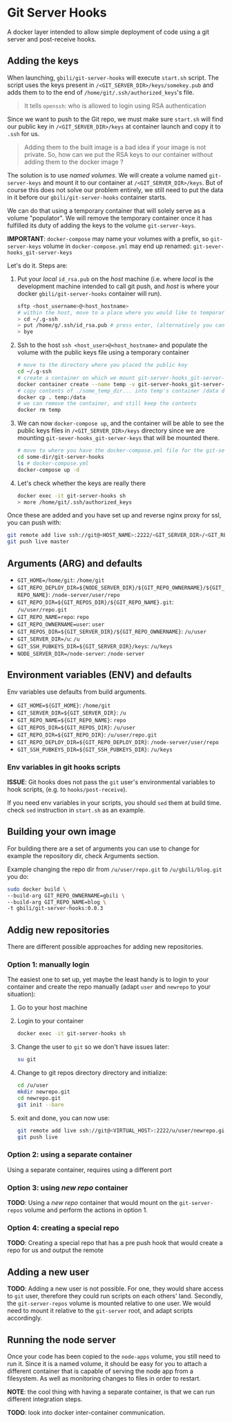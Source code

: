 # Git Server Hooks

A docker layer intended to allow simple deployment of code using a git server and post-receive hooks.

## Adding the keys

When launching, `gbili/git-server-hooks` will execute `start.sh` script. The script uses the keys present in `/<GIT_SERVER_DIR>/keys/somekey.pub` and adds them to to the end of `/home/git/.ssh/authorized_keys`'s file.

> It tells `openssh`: who is allowed to login using RSA authentication

Since we want to push to the Git repo, we must make sure `start.sh` will find our public key in `/<GIT_SERVER_DIR>/keys` at container launch and copy it to `.ssh` for us.

> Adding them to the built image is a bad idea if your image is not private. So, how can we put the RSA keys to our container without adding them to the docker image ?

The solution is to use _named volumes_. We will create a volume named `git-server-keys` and mount it to our container at `/<GIT_SERVER_DIR>/keys`. But of course this does not solve our problem entirely, we still need to put the data in it before our `gbili/git-server-hooks` container starts.

We can do that using a temporary container that will solely serve as a volume "populator". We will remove the temporary container once it has fulfilled its duty of adding the keys to the volume `git-server-keys`.

**IMPORTANT**: `docker-compose` may name your volumes with a prefix, so `git-server-keys` volume in `docker-compose.yml` may end up renamed: `git-sever-hooks_git-server-keys`

Let's do it. Steps are:

1. Put your _local_ `id_rsa.pub` on the _host_ machine (i.e. where _local_ is the development machine intended to call git push, and _host_ is where your docker `gbili/git-server-hooks` container will run).

   ```sh
   sftp <host_username>@<host_hostname>
   # within the host, move to a place where you would like to temporarily store your local public keys
   > cd ~/.g-ssh
   > put /home/g/.ssh/id_rsa.pub # press enter, (alternatively you can drag the local file to get the path)
   > bye
   ```

2. Ssh to the host `ssh <host_user>@<host_hostname>` and populate the volume with the public keys file using a temporary container

   ```sh
   # move to the directory where you placed the public key
   cd ~/.g-ssh
   # create a container on which we mount git-server-hooks_git-server-keys at /data
   docker container create --name temp -v git-server-hooks_git-server-keys:/data busybox
   # copy contents of ./some_temp_dir... into temp's container /data dir
   docker cp . temp:/data
   # we can remove the container, and still keep the contents
   docker rm temp
   ```

3. We can now `docker-compose up`, and the container will be able to see the public keys files in `/<GIT_SERVER_DIR>/keys` directory since we are mounting `git-sever-hooks_git-server-keys` that will be mounted there.

   ```bash
   # move to where you have the docker-compose.yml file for the git-server-hooks
   cd some-dir/git-server-hooks
   ls # docker-compose.yml
   docker-compose up -d
   ```

4. Let's check whether the keys are really there

   ```bash
   docker exec -it git-server-hooks sh
   > more /home/git/.ssh/authorized_keys
   ```

Once these are added and you have set up and reverse nginx proxy for ssl, you can push with:

```bash
git remote add live ssh://git@<HOST_NAME>:2222/<GIT_SERVER_DIR>/<GIT_REPO_OWNERNAME>/<GIT_REPO_NAME>.git
git push live master
```

## Arguments (ARG) and defaults

- `GIT_HOME=/home/git`: `/home/git`
- `GIT_REPO_DEPLOY_DIR=${NODE_SERVER_DIR}/${GIT_REPO_OWNERNAME}/${GIT_REPO_NAME}`: `/node-server/user/repo`
- `GIT_REPO_DIR=${GIT_REPOS_DIR}/${GIT_REPO_NAME}.git`: `/u/user/repo.git`
- `GIT_REPO_NAME=repo`: `repo`
- `GIT_REPO_OWNERNAME=user`: `user`
- `GIT_REPOS_DIR=${GIT_SERVER_DIR}/${GIT_REPO_OWNERNAME}`: `/u/user`
- `GIT_SERVER_DIR=/u`: `/u`
- `GIT_SSH_PUBKEYS_DIR=${GIT_SERVER_DIR}/keys`: `/u/keys`
- `NODE_SERVER_DIR=/node-server`: `/node-server`

## Environment variables (ENV) and defaults

Env variables use defaults from build arguments.

- `GIT_HOME=${GIT_HOME}`: `/home/git`
- `GIT_SERVER_DIR=${GIT_SERVER_DIR}`: `/u`
- `GIT_REPO_NAME=${GIT_REPO_NAME}`: `repo`
- `GIT_REPOS_DIR=${GIT_REPOS_DIR}`: `/u/user`
- `GIT_REPO_DIR=${GIT_REPO_DIR}`: `/u/user/repo.git`
- `GIT_REPO_DEPLOY_DIR=${GIT_REPO_DEPLOY_DIR}`: `/node-server/user/repo`
- `GIT_SSH_PUBKEYS_DIR=${GIT_SSH_PUBKEYS_DIR}`: `/u/keys`

### Env variables in git hooks scripts

**ISSUE**: Git hooks does not pass the `git` user's environmental variables to hook scripts, (e.g. to `hooks/post-receive`).

If you need env variables in your scripts, you should `sed` them at build time. check `sed` instruction in `start.sh` as an example.

## Building your own image

For building there are a set of arguments you can use to change for example the repository dir, check Arguments section.

Example changing the repo dir from `/u/user/repo.git` to `/u/gbili/blog.git` you do:

```sh
sudo docker build \
--build-arg GIT_REPO_OWNERNAME=gbili \
--build-arg GIT_REPO_NAME=blog \
-t gbili/git-server-hooks:0.0.3
```

## Addig new repositories

There are different possible approaches for adding new repositories.

### Option 1: manually login

The easiest one to set up, yet maybe the least handy is to login to your container and create the repo manually (adapt `user` and `newrepo` to your situation):

1. Go to your host machine
2. Login to your container

   ```sh
   docker exec -it git-server-hooks sh
   ```

3. Change the user to `git` so we don't have issues later:

   ```sh
   su git
   ```

4. Change to git repos directory directory and initialize:

   ```sh
   cd /u/user
   mkdir newrepo.git
   cd newrepo.git
   git init --bare
   ```

5. exit and done, you can now use:

   ```sh
   git remote add live ssh://git@<VIRTUAL_HOST>:2222/u/user/newrepo.git
   git push live
   ```

### Option 2: using a separate container

Using a separate container, requires using a different port

### Option 3: using _new repo_ container

**TODO**: Using a _new repo_ container that would mount on the `git-server-repos` volume and perform the actions in option 1.

### Option 4: creating a special repo

**TODO**: Creating a special repo that has a pre push hook that would create a repo for us and output the remote

## Adding a new user

**TODO**: Adding a new user is not possible. For one, they would share access to `git` user, therefore they could run scripts on each others' land. Secondly, the `git-server-repos` volume is mounted relative to one user. We would need to mount it relative to the `git-server` root, and adapt scripts accordingly.

## Running the node server

Once your code has been copied to the `node-apps` volume, you still need to run it. Since it is a named volume, it should be easy for you to attach a different container that is capable of serving the node app from a filesystem. As well as monitoring changes to files in order to restart.

**NOTE**: the cool thing with having a separate container, is that we can run different integration steps.

**TODO**: look into docker inter-container communication.